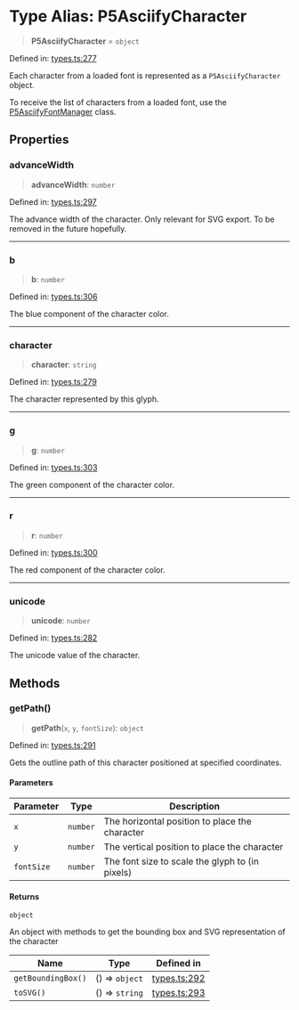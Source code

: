 # Type Alias: P5AsciifyCharacter

> **P5AsciifyCharacter** = `object`

Defined in: [types.ts:277](https://github.com/humanbydefinition/p5.asciify/blob/37a23a9df59fc8f52f53b0eee3428530adf8d119/src/lib/types.ts#L277)

Each character from a loaded font is represented as a `P5AsciifyCharacter` object.

To receive the list of characters from a loaded font, use the [P5AsciifyFontManager](../classes/P5AsciifyFontManager.md) class.

## Properties

### advanceWidth

> **advanceWidth**: `number`

Defined in: [types.ts:297](https://github.com/humanbydefinition/p5.asciify/blob/37a23a9df59fc8f52f53b0eee3428530adf8d119/src/lib/types.ts#L297)

The advance width of the character. Only relevant for SVG export. To be removed in the future hopefully.

---

### b

> **b**: `number`

Defined in: [types.ts:306](https://github.com/humanbydefinition/p5.asciify/blob/37a23a9df59fc8f52f53b0eee3428530adf8d119/src/lib/types.ts#L306)

The blue component of the character color.

---

### character

> **character**: `string`

Defined in: [types.ts:279](https://github.com/humanbydefinition/p5.asciify/blob/37a23a9df59fc8f52f53b0eee3428530adf8d119/src/lib/types.ts#L279)

The character represented by this glyph.

---

### g

> **g**: `number`

Defined in: [types.ts:303](https://github.com/humanbydefinition/p5.asciify/blob/37a23a9df59fc8f52f53b0eee3428530adf8d119/src/lib/types.ts#L303)

The green component of the character color.

---

### r

> **r**: `number`

Defined in: [types.ts:300](https://github.com/humanbydefinition/p5.asciify/blob/37a23a9df59fc8f52f53b0eee3428530adf8d119/src/lib/types.ts#L300)

The red component of the character color.

---

### unicode

> **unicode**: `number`

Defined in: [types.ts:282](https://github.com/humanbydefinition/p5.asciify/blob/37a23a9df59fc8f52f53b0eee3428530adf8d119/src/lib/types.ts#L282)

The unicode value of the character.

## Methods

### getPath()

> **getPath**(`x`, `y`, `fontSize`): `object`

Defined in: [types.ts:291](https://github.com/humanbydefinition/p5.asciify/blob/37a23a9df59fc8f52f53b0eee3428530adf8d119/src/lib/types.ts#L291)

Gets the outline path of this character positioned at specified coordinates.

#### Parameters

| Parameter  | Type     | Description                                     |
| ---------- | -------- | ----------------------------------------------- |
| `x`        | `number` | The horizontal position to place the character  |
| `y`        | `number` | The vertical position to place the character    |
| `fontSize` | `number` | The font size to scale the glyph to (in pixels) |

#### Returns

`object`

An object with methods to get the bounding box and SVG representation of the character

| Name               | Type           | Defined in                                                                                                                          |
| ------------------ | -------------- | ----------------------------------------------------------------------------------------------------------------------------------- |
| `getBoundingBox()` | () => `object` | [types.ts:292](https://github.com/humanbydefinition/p5.asciify/blob/37a23a9df59fc8f52f53b0eee3428530adf8d119/src/lib/types.ts#L292) |
| `toSVG()`          | () => `string` | [types.ts:293](https://github.com/humanbydefinition/p5.asciify/blob/37a23a9df59fc8f52f53b0eee3428530adf8d119/src/lib/types.ts#L293) |
